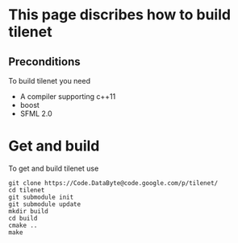 # This page discribes how to build tilenet

## Preconditions ##

To build tilenet you need

  * A compiler supporting c++11
  * boost
  * SFML 2.0

# Get and build #

To get and build tilenet use

```
git clone https://Code.DataByte@code.google.com/p/tilenet/
cd tilenet
git submodule init
git submodule update
mkdir build
cd build
cmake ..
make
```